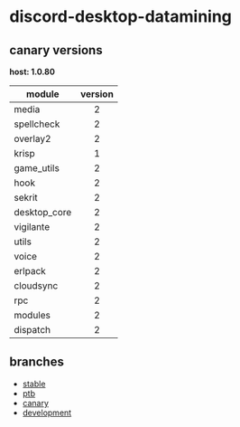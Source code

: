# discord-desktop-datamining

## canary versions

**host: 1.0.80**

| module | version |
| ------ | :-----: |
| media | 2 |
| spellcheck | 2 |
| overlay2 | 2 |
| krisp | 1 |
| game_utils | 2 |
| hook | 2 |
| sekrit | 2 |
| desktop_core | 2 |
| vigilante | 2 |
| utils | 2 |
| voice | 2 |
| erlpack | 2 |
| cloudsync | 2 |
| rpc | 2 |
| modules | 2 |
| dispatch | 2 |

## branches

- [stable](https://github.com/OpenAsar/discord-desktop-datamining/tree/stable)
- [ptb](https://github.com/OpenAsar/discord-desktop-datamining/tree/ptb)
- [canary](https://github.com/OpenAsar/discord-desktop-datamining/tree/canary)
- [development](https://github.com/OpenAsar/discord-desktop-datamining/tree/development)